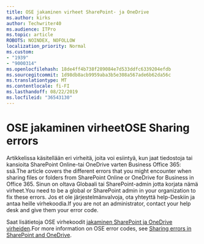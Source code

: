 ```yaml
---
title: OSE jakaminen virheet SharePoint- ja OneDrive
ms.author: kirks
author: Techwriter40
ms.audience: ITPro
ms.topic: article
ROBOTS: NOINDEX, NOFOLLOW
localization_priority: Normal
ms.custom:
- "1939"
- "9000314"
ms.openlocfilehash: 18de4ff4b738f289084e7d533ddfc6339204efdb
ms.sourcegitcommit: 1d98db8acb9959aba3b5e308a567ade6b62da56c
ms.translationtype: MT
ms.contentlocale: fi-FI
ms.lasthandoff: 08/22/2019
ms.locfileid: "36543130"
---
```

# <a name="ose-sharing-errors"></a><span data-ttu-id="a4173-102">OSE jakaminen virheet</span><span class="sxs-lookup"><span data-stu-id="a4173-102">OSE Sharing errors</span></span>

<span data-ttu-id="a4173-103">Artikkelissa käsitellään eri virheitä, joita voi esiintyä, kun jaat tiedostoja tai kansioita SharePoint Online-tai OneDrive varten Business Office 365: ssä.</span><span class="sxs-lookup"><span data-stu-id="a4173-103">The article covers the different errors that you might encounter when sharing files or folders from SharePoint Online or OneDrive for Business in Office 365.</span></span> <span data-ttu-id="a4173-104">Sinun on oltava Globaali tai SharePoint-admin jotta korjata nämä virheet.</span><span class="sxs-lookup"><span data-stu-id="a4173-104">You need to be a global or SharePoint admin in your organization to fix these errors.</span></span> <span data-ttu-id="a4173-105">Jos et ole järjestelmänvalvoja, ota yhteyttä help-Deskiin ja antaa heille virhekoodia.</span><span class="sxs-lookup"><span data-stu-id="a4173-105">If you are not an administrator, contact your help desk and give them your error code.</span></span>

<span data-ttu-id="a4173-106">Saat lisätietoja OSE virhekoodit [jakaminen SharePoint ja OneDrive virheiden](https://docs.microsoft.com/sharepoint/sharepoint-onedrive-error-message).</span><span class="sxs-lookup"><span data-stu-id="a4173-106">For more information on OSE error codes, see [Sharing errors in SharePoint and OneDrive](https://docs.microsoft.com/sharepoint/sharepoint-onedrive-error-message).</span></span>
